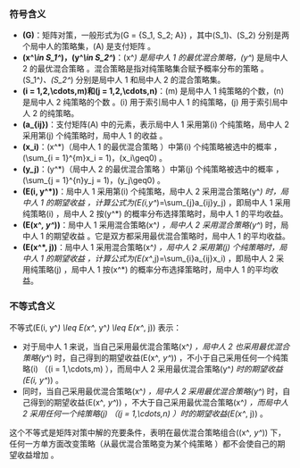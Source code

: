 ### 符号含义
- **\(G\)**：矩阵对策，一般形式为\(G = \{S_1, S_2; A\}\) ，其中\(S_1\)、\(S_2\) 分别是两个局中人的策略集，\(A\) 是支付矩阵 。
- **\(x^*\in S_1^*\)，\(y^*\in S_2^*\)**：\(x^*\) 是局中人 1 的最优混合策略，\(y^*\) 是局中人 2 的最优混合策略 。混合策略是指对纯策略集合赋予概率分布的策略 。\(S_1^*\)、\(S_2^*\) 分别是局中人 1 和局中人 2 的混合策略集。
- **\(i = 1,2,\cdots,m\)和\(j = 1,2,\cdots,n\)**：\(m\) 是局中人 1 纯策略的个数，\(n\) 是局中人 2 纯策略的个数 。\(i\) 用于索引局中人 1 的纯策略，\(j\) 用于索引局中人 2 的纯策略。
- **\(a_{ij}\)**：支付矩阵\(A\) 中的元素，表示局中人 1 采用第\(i\) 个纯策略，局中人 2 采用第\(j\) 个纯策略时，局中人 1 的收益 。
- **\(x_i\)**：\(x^*\)（局中人 1 的最优混合策略 ）中第\(i\) 个纯策略被选中的概率 ，\(\sum_{i = 1}^{m}x_i = 1\)，\(x_i\geq0\) 。
- **\(y_j\)**：\(y^*\)（局中人 2 的最优混合策略 ）中第\(j\) 个纯策略被选中的概率 ，\(\sum_{j = 1}^{n}y_j = 1\)，\(y_j\geq0\) 。 
- **\(E(i, y^*)\)**：局中人 1 采用第\(i\) 个纯策略，局中人 2 采用混合策略\(y^*\) 时，局中人 1 的期望收益 ，计算公式为\(E(i,y^*)=\sum_{j}a_{ij}y_j\) ，即局中人 1 采用纯策略\(i\) ，局中人 2 按\(y^*\) 的概率分布选择策略时，局中人 1 的平均收益。
- **\(E(x^*, y^*)\)**：局中人 1 采用混合策略\(x^*\) ，局中人 2 采用混合策略\(y^*\) 时，局中人 1 的期望收益 。它是双方都采用最优混合策略时，局中人 1 的平均收益。
- **\(E(x^*, j)\)**：局中人 1 采用混合策略\(x^*\) ，局中人 2 采用第\(j\) 个纯策略时，局中人 1 的期望收益 ，计算公式为\(E(x^*,j)=\sum_{i}a_{ij}x_i\) ，即局中人 2 采用纯策略\(j\) ，局中人 1 按\(x^*\) 的概率分布选择策略时，局中人 1 的平均收益。

### 不等式含义
不等式\(E(i, y^*) \leq E(x^*, y^*) \leq E(x^*, j)\) 表示：
 - 对于局中人 1 来说，当自己采用最优混合策略\(x^*\) ，局中人 2 也采用最优混合策略\(y^*\) 时，自己得到的期望收益\(E(x^*, y^*)\) ，不小于自己采用任何一个纯策略\(i\) （\(i = 1,\cdots,m\) ），而局中人 2 采用最优混合策略\(y^*\) 时的期望收益\(E(i, y^*)\) 。
 - 同时，当自己采用最优混合策略\(x^*\) ，局中人 2 采用最优混合策略\(y^*\) 时，自己得到的期望收益\(E(x^*, y^*)\) ，不大于自己采用最优混合策略\(x^*\) ，而局中人 2 采用任何一个纯策略\(j\) （\(j = 1,\cdots,n\) ）时的期望收益\(E(x^*, j)\) 。

这个不等式是矩阵对策中解的充要条件，表明在最优混合策略组合\((x^*, y^*)\) 下，任何一方单方面改变策略（从最优混合策略变为某个纯策略 ）都不会使自己的期望收益增加 。 